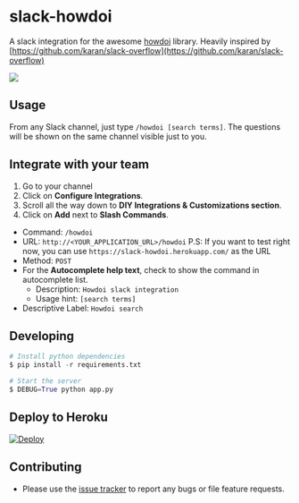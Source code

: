 # slack-howdoi

A slack integration for the awesome [howdoi](https://github.com/gleitz/howdoi) library.
Heavily inspired by [https://github.com/karan/slack-overflow](https://github.com/karan/slack-overflow)

![](http://i.imgur.com/z0LjrBq.png)

## Usage

From any Slack channel, just type `/howdoi [search terms]`. The questions will be shown on the same channel visible just to you.

## Integrate with your team

1. Go to your channel
2. Click on **Configure Integrations**.
3. Scroll all the way down to **DIY Integrations & Customizations section**.
4. Click on **Add** next to **Slash Commands**.
  - Command: `/howdoi`
  - URL: `http://<YOUR_APPLICATION_URL>/howdoi`
	P.S: If you want to test right now, you can use `https://slack-howdoi.herokuapp.com/` as the URL
  - Method: `POST`
  - For the **Autocomplete help text**, check to show the command in autocomplete list.
    - Description: `Howdoi slack integration`
    - Usage hint: `[search terms]`
  - Descriptive Label: `Howdoi search`

## Developing

```python
# Install python dependencies
$ pip install -r requirements.txt

# Start the server
$ DEBUG=True python app.py
```

## Deploy to Heroku

[![Deploy](https://www.herokucdn.com/deploy/button.png)](https://heroku.com/deploy)


## Contributing

- Please use the [issue tracker](https://github.com/ellisonleao/slack-howdoi/issues) to report any bugs or file feature requests.
